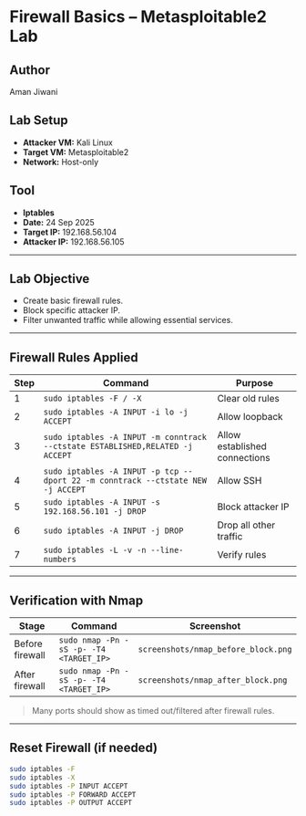 # Firewall Basics – Metasploitable2 Lab

## Author
Aman Jiwani  

## Lab Setup
- **Attacker VM:** Kali Linux  
- **Target VM:** Metasploitable2  
- **Network:** Host-only  

## Tool
- **Iptables**  
- **Date:** 24 Sep 2025  
- **Target IP:** 192.168.56.104  
- **Attacker IP:** 192.168.56.105  

---

## Lab Objective
- Create basic firewall rules.  
- Block specific attacker IP.  
- Filter unwanted traffic while allowing essential services.  

---

## Firewall Rules Applied

| Step | Command | Purpose |
|------|---------|---------|
| 1 | `sudo iptables -F / -X` | Clear old rules |
| 2 | `sudo iptables -A INPUT -i lo -j ACCEPT` | Allow loopback |
| 3 | `sudo iptables -A INPUT -m conntrack --ctstate ESTABLISHED,RELATED -j ACCEPT` | Allow established connections |
| 4 | `sudo iptables -A INPUT -p tcp --dport 22 -m conntrack --ctstate NEW -j ACCEPT` | Allow SSH |
| 5 | `sudo iptables -A INPUT -s 192.168.56.101 -j DROP` | Block attacker IP |
| 6 | `sudo iptables -A INPUT -j DROP` | Drop all other traffic |
| 7 | `sudo iptables -L -v -n --line-numbers` | Verify rules |

---

## Verification with Nmap

| Stage | Command | Screenshot |
|-------|---------|------------|
| Before firewall | `sudo nmap -Pn -sS -p- -T4 <TARGET_IP>` | `screenshots/nmap_before_block.png` |
| After firewall | `sudo nmap -Pn -sS -p- -T4 <TARGET_IP>` | `screenshots/nmap_after_block.png` |

> Many ports should show as timed out/filtered after firewall rules.

---

## Reset Firewall (if needed)
```bash
sudo iptables -F
sudo iptables -X
sudo iptables -P INPUT ACCEPT
sudo iptables -P FORWARD ACCEPT
sudo iptables -P OUTPUT ACCEPT
